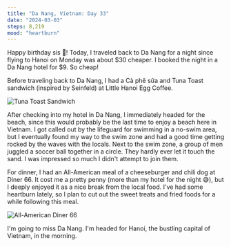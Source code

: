 ```yaml
---
title: "Da Nang, Vietnam: Day 33"
date: "2024-03-03"
steps: 8,219
mood: "heartburn"
---
```


Happy birthday sis 🥳! Today, I traveled back to Da Nang for a night since flying to Hanoi on Monday was about $30 cheaper. I booked the night in a Da Nang hotel for $9. So cheap!

Before traveling back to Da Nang, I had a Cà phê sữa and Tuna Toast sandwich (inspired by Seinfeld) at Little Hanoi Egg Coffee.

![Tuna Toast Sandwich](/images/tuna-toast.jpeg)

After checking into my hotel in Da Nang, I immediately headed for the beach, since this would probably be the last time to enjoy a beach here in Vietnam. I got called out by the lifeguard for swimming in a no-swim area, but I eventually found my way to the swim zone and had a good time getting rocked by the waves with the locals. Next to the swim zone, a group of men juggled a soccer ball together in a circle. They hardly ever let it touch the sand. I was impressed so much I didn't attempt to join them.

For dinner, I had an All-American meal of a cheeseburger and chili dog at Diner 66. It cost me a pretty penny (more than my hotel for the night 😅), but I deeply enjoyed it as a nice break from the local food. I've had some heartburn lately, so I plan to cut out the sweet treats and fried foods for a while following this meal.

![All-American Diner 66](/images/all-american-diner-66.jpeg)

I'm going to miss Da Nang. I'm headed for Hanoi, the bustling capital of Vietnam, in the morning.
